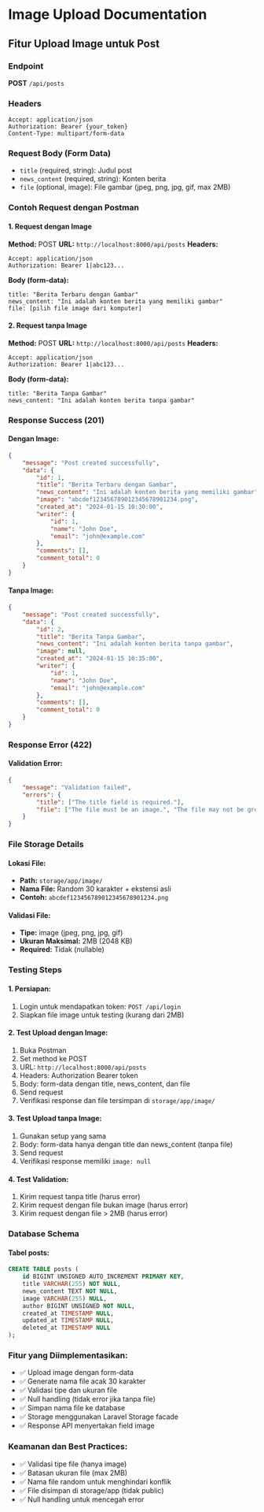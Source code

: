 # Image Upload Documentation

## Fitur Upload Image untuk Post

### Endpoint
**POST** `/api/posts`

### Headers
```
Accept: application/json
Authorization: Bearer {your_token}
Content-Type: multipart/form-data
```

### Request Body (Form Data)
- `title` (required, string): Judul post
- `news_content` (required, string): Konten berita
- `file` (optional, image): File gambar (jpeg, png, jpg, gif, max 2MB)

### Contoh Request dengan Postman

#### 1. Request dengan Image
**Method:** POST
**URL:** `http://localhost:8000/api/posts`
**Headers:**
```
Accept: application/json
Authorization: Bearer 1|abc123...
```

**Body (form-data):**
```
title: "Berita Terbaru dengan Gambar"
news_content: "Ini adalah konten berita yang memiliki gambar"
file: [pilih file image dari komputer]
```

#### 2. Request tanpa Image
**Method:** POST
**URL:** `http://localhost:8000/api/posts`
**Headers:**
```
Accept: application/json
Authorization: Bearer 1|abc123...
```

**Body (form-data):**
```
title: "Berita Tanpa Gambar"
news_content: "Ini adalah konten berita tanpa gambar"
```

### Response Success (201)

#### Dengan Image:
```json
{
    "message": "Post created successfully",
    "data": {
        "id": 1,
        "title": "Berita Terbaru dengan Gambar",
        "news_content": "Ini adalah konten berita yang memiliki gambar",
        "image": "abcdef123456789012345678901234.png",
        "created_at": "2024-01-15 10:30:00",
        "writer": {
            "id": 1,
            "name": "John Doe",
            "email": "john@example.com"
        },
        "comments": [],
        "comment_total": 0
    }
}
```

#### Tanpa Image:
```json
{
    "message": "Post created successfully",
    "data": {
        "id": 2,
        "title": "Berita Tanpa Gambar",
        "news_content": "Ini adalah konten berita tanpa gambar",
        "image": null,
        "created_at": "2024-01-15 10:35:00",
        "writer": {
            "id": 1,
            "name": "John Doe",
            "email": "john@example.com"
        },
        "comments": [],
        "comment_total": 0
    }
}
```

### Response Error (422)

#### Validation Error:
```json
{
    "message": "Validation failed",
    "errors": {
        "title": ["The title field is required."],
        "file": ["The file must be an image.", "The file may not be greater than 2048 kilobytes."]
    }
}
```

### File Storage Details

#### Lokasi File:
- **Path:** `storage/app/image/`
- **Nama File:** Random 30 karakter + ekstensi asli
- **Contoh:** `abcdef123456789012345678901234.png`

#### Validasi File:
- **Tipe:** image (jpeg, png, jpg, gif)
- **Ukuran Maksimal:** 2MB (2048 KB)
- **Required:** Tidak (nullable)

### Testing Steps

#### 1. Persiapan:
1. Login untuk mendapatkan token: `POST /api/login`
2. Siapkan file image untuk testing (kurang dari 2MB)

#### 2. Test Upload dengan Image:
1. Buka Postman
2. Set method ke POST
3. URL: `http://localhost:8000/api/posts`
4. Headers: Authorization Bearer token
5. Body: form-data dengan title, news_content, dan file
6. Send request
7. Verifikasi response dan file tersimpan di `storage/app/image/`

#### 3. Test Upload tanpa Image:
1. Gunakan setup yang sama
2. Body: form-data hanya dengan title dan news_content (tanpa file)
3. Send request
4. Verifikasi response memiliki `image: null`

#### 4. Test Validation:
1. Kirim request tanpa title (harus error)
2. Kirim request dengan file bukan image (harus error)
3. Kirim request dengan file > 2MB (harus error)

### Database Schema

#### Tabel posts:
```sql
CREATE TABLE posts (
    id BIGINT UNSIGNED AUTO_INCREMENT PRIMARY KEY,
    title VARCHAR(255) NOT NULL,
    news_content TEXT NOT NULL,
    image VARCHAR(255) NULL,
    author BIGINT UNSIGNED NOT NULL,
    created_at TIMESTAMP NULL,
    updated_at TIMESTAMP NULL,
    deleted_at TIMESTAMP NULL
);
```

### Fitur yang Diimplementasikan:
- ✅ Upload image dengan form-data
- ✅ Generate nama file acak 30 karakter
- ✅ Validasi tipe dan ukuran file
- ✅ Null handling (tidak error jika tanpa file)
- ✅ Simpan nama file ke database
- ✅ Storage menggunakan Laravel Storage facade
- ✅ Response API menyertakan field image

### Keamanan dan Best Practices:
- ✅ Validasi tipe file (hanya image)
- ✅ Batasan ukuran file (max 2MB)
- ✅ Nama file random untuk menghindari konflik
- ✅ File disimpan di storage/app (tidak public)
- ✅ Null handling untuk mencegah error

